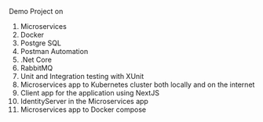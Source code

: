 Demo Project on

1. Microservices
2. Docker
3. Postgre SQL
4. Postman Automation
5. .Net Core
6. RabbitMQ
7. Unit and Integration testing with XUnit
8. Microservices app to Kubernetes cluster both locally and on the internet
9. Client app for the application using NextJS
10. IdentityServer in the Microservices app
11. Microservices app to Docker compose
